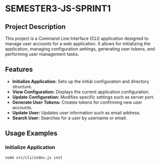 # SEMESTER3-JS-SPRINT1

## Project Description
This project is a Command Line Interface (CLI) application designed to manage user accounts for a web application. It allows for initializing the application, managing configuration settings, generating user tokens, and performing user management tasks.

## Features
- **Initialize Application:** Sets up the initial configuration and directory structure.
- **View Configuration:** Displays the current application configuration.
- **Update Configuration:** Modifies specific settings such as server port.
- **Generate User Tokens:** Creates tokens for confirming new user accounts.
- **Update User:** Updates user information such as email address.
- **Search User:** Searches for a user by username or email.

## Usage Examples

### Initialize Application
```bash
node src/cli/index.js init
